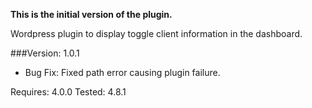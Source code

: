 **This is the initial version of the plugin.**

Wordpress plugin to display toggle client information in the dashboard. 



###Version: 1.0.1
- Bug Fix: Fixed path error causing plugin failure.


Requires: 4.0.0
Tested: 4.8.1
